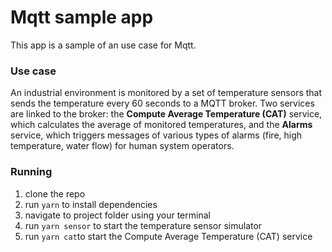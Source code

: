 # Mqtt sample app 

This app is a sample of an use case for Mqtt. 

### Use case
An industrial environment is monitored by a set of temperature sensors that sends the temperature every 60 seconds to a MQTT broker. Two services are linked to the broker: the **Compute Average Temperature (CAT)** service, which calculates the average of monitored temperatures, and the **Alarms** service, which triggers messages of various types of alarms (fire, high temperature, water flow) for human system operators.

### Running 
1. clone the repo 
2. run `yarn` to install dependencies
3. navigate to project folder using your terminal 
4. run `yarn sensor` to start the temperature sensor simulator
5. run `yarn cat`to start the Compute Average Temperature (CAT) service 